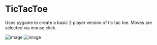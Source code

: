 # TicTacToe
Uses pygame to create a basic 2 player version of tic tac toe. Moves are selected via mouse click.

![image](https://user-images.githubusercontent.com/114684575/224886095-0c176527-aead-4616-be7c-bf19747ce274.png)
![image](https://user-images.githubusercontent.com/114684575/224886105-bd397ac0-e5ee-4d26-bc48-d8bf9851fc4a.png)
